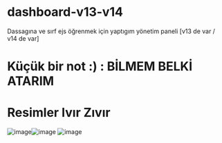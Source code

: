 # dashboard-v13-v14
Dassagına ve sırf ejs öğrenmek için yaptıgım yönetim paneli [v13 de var / v14 de var]

# Küçük bir not :) : BİLMEM BELKİ ATARIM

# Resimler Ivır Zıvır

![image](https://user-images.githubusercontent.com/101521169/215984597-7b4f7592-b856-4395-a332-ae228b509e10.png)![image](https://user-images.githubusercontent.com/101521169/215984641-e2c76e45-8eaf-49ff-8e76-c52e2bb9a76a.png)
![image](https://user-images.githubusercontent.com/101521169/215984677-1e729b13-3e76-4014-9c27-677bec97756b.png)
